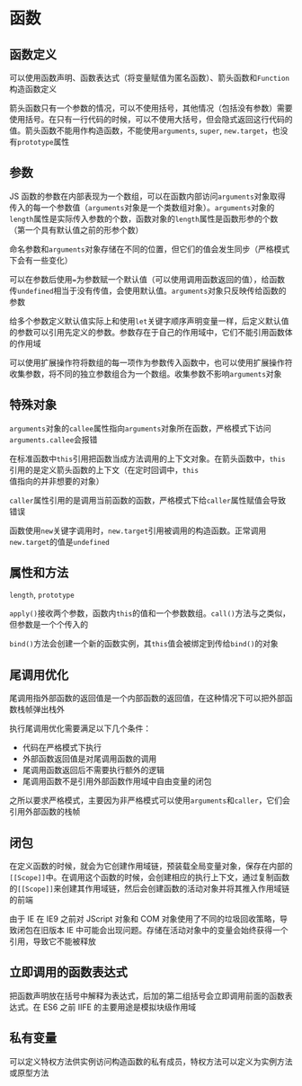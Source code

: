 # 函数

## 函数定义

可以使用函数声明、函数表达式（将变量赋值为匿名函数）、箭头函数和`Function`构造函数定义

箭头函数只有一个参数的情况，可以不使用括号，其他情况（包括没有参数）需要使用括号。在只有一行代码的时候，可以不使用大括号，但会隐式返回这行代码的值。箭头函数不能用作构造函数，不能使用`arguments`, `super`, `new.target`，也没有`prototype`属性

## 参数

JS 函数的参数在内部表现为一个数组，可以在函数内部访问`arguments`对象取得传入的每一个参数值（`arguments`对象是一个类数组对象）。`arguments`对象的`length`属性是实际传入参数的个数，函数对象的`length`属性是函数形参的个数（第一个具有默认值之前的形参个数）

命名参数和`arguments`对象存储在不同的位置，但它们的值会发生同步（严格模式下会有一些变化）

可以在参数后使用`=`为参数赋一个默认值（可以使用调用函数返回的值），给函数传`undefined`相当于没有传值，会使用默认值。`arguments`对象只反映传给函数的参数

给多个参数定义默认值实际上和使用`let`关键字顺序声明变量一样，后定义默认值的参数可以引用先定义的参数。参数存在于自己的作用域中，它们不能引用函数体的作用域

可以使用扩展操作符将数组的每一项作为参数传入函数中，也可以使用扩展操作符收集参数，将不同的独立参数组合为一个数组。收集参数不影响`arguments`对象


## 特殊对象

`arguments`对象的`callee`属性指向`arguments`对象所在函数，严格模式下访问`arguments.callee`会报错

在标准函数中`this`引用把函数当成方法调用的上下文对象。在箭头函数中，`this`引用的是定义箭头函数的上下文（在定时回调中，`this`值指向的并非想要的对象）

`caller`属性引用的是调用当前函数的函数，严格模式下给`caller`属性赋值会导致错误

函数使用`new`关键字调用时，`new.target`引用被调用的构造函数。正常调用`new.target`的值是`undefined`

## 属性和方法

`length`, `prototype`

`apply()`接收两个参数，函数内`this`的值和一个参数数组。`call()`方法与之类似，但参数是一个个传入的

`bind()`方法会创建一个新的函数实例，其`this`值会被绑定到传给`bind()`的对象

## 尾调用优化

尾调用指外部函数的返回值是一个内部函数的返回值，在这种情况下可以把外部函数栈帧弹出栈外

执行尾调用优化需要满足以下几个条件：

- 代码在严格模式下执行
- 外部函数返回值是对尾调用函数的调用
- 尾调用函数返回后不需要执行额外的逻辑
- 尾调用函数不是引用外部函数作用域中自由变量的闭包

之所以要求严格模式，主要因为非严格模式可以使用`arguments`和`caller`，它们会引用外部函数的栈帧

## 闭包

在定义函数的时候，就会为它创建作用域链，预装载全局变量对象，保存在内部的`[[Scope]]`中。在调用这个函数的时候，会创建相应的执行上下文，通过复制函数的`[[Scope]]`来创建其作用域链，然后会创建函数的活动对象并将其推入作用域链的前端

由于 IE 在 IE9 之前对 JScript 对象和 COM 对象使用了不同的垃圾回收策略，导致闭包在旧版本 IE 中可能会出现问题。存储在活动对象中的变量会始终获得一个引用，导致它不能被释放

## 立即调用的函数表达式

把函数声明放在括号中解释为表达式，后加的第二组括号会立即调用前面的函数表达式。在 ES6 之前 IIFE 的主要用途是模拟块级作用域

## 私有变量

可以定义特权方法供实例访问构造函数的私有成员，特权方法可以定义为实例方法或原型方法